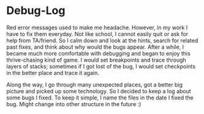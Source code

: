# Debug-Log

Red error messages used to make me headache. However, in my work I have to fix them everyday. Not like
school, I cannot easily quit or ask for help from TA/friend. So I calm down and look at the hints, search
for related past fixes, and think about why would the bugs appear. After a while, I became much more
comfortable with debugging and began to enjoy this thrive-chasing kind of game. I would set breakpoints and 
trace through layers of stacks; sometimes if I got lost of the bug, I would set checkpoints in the 
better place and trace it again. 

Along the way, I go through many unexpected places, got a better big picture and picked up some technology. 
So I decided to keep a log about some bugs I fixed. To keep it simple, I name the files in the date
I fixed the bug. Might change into other structure in the future :) 
